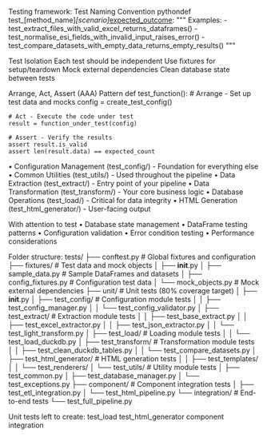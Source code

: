 
Testing framework:
Test Naming Convention
pythondef test_[method_name]_[scenario]_[expected_outcome]():
    """
    Examples:
    - test_extract_files_with_valid_excel_returns_dataframes()
    - test_normalise_esi_fields_with_invalid_input_raises_error()
    - test_compare_datasets_with_empty_data_returns_empty_results()
    """

Test Isolation
Each test should be independent
Use fixtures for setup/teardown
Mock external dependencies
Clean database state between tests

Arrange, Act, Assert (AAA) Pattern
def test_function():
    # Arrange - Set up test data and mocks
    config = create_test_config()
    
    # Act - Execute the code under test
    result = function_under_test(config)
    
    # Assert - Verify the results
    assert result.is_valid
    assert len(result.data) == expected_count

• Configuration Management (test_config/) - Foundation for everything else
• Common Utilities (test_utils/) - Used throughout the pipeline
• Data Extraction (test_extract/) - Entry point of your pipeline
• Data Transformation (test_transform/) - Your core business logic
• Database Operations (test_load/) - Critical for data integrity
• HTML Generation (test_html_generator/) - User-facing output

With attention to test
• Database state management
• DataFrame testing patterns
• Configuration validation
• Error condition testing
• Performance considerations

Folder structure:
tests/
├── conftest.py                    # Global fixtures and configuration
├── fixtures/                     # Test data and mock objects
│   ├── __init__.py
│   ├── sample_data.py            # Sample DataFrames and datasets
│   ├── config_fixtures.py        # Configuration test data
│   └── mock_objects.py           # Mock external dependencies
├── unit/                         # Unit tests (80% coverage target)
│   ├── __init__.py
│   ├── test_config/              # Configuration module tests
│   │   ├── test_config_manager.py
│   │   └── test_config_validator.py
│   ├── test_extract/             # Extraction module tests
│   │   ├── test_base_extract.py
│   │   ├── test_excel_extractor.py
│   │   ├── test_json_extractor.py
│   │   └── test_light_transform.py
│   ├── test_load/                # Loading module tests
│   │   └── test_load_duckdb.py
│   ├── test_transform/           # Transformation module tests
│   │   ├── test_clean_duckdb_tables.py
│   │   └── test_compare_datasets.py
│   ├── test_html_generator/      # HTML generation tests
│   │   ├── test_templates/
│   │   └── test_renderers/
│   └── test_utils/               # Utility module tests
│       ├── test_common.py
│       ├── test_database_manager.py
│       └── test_exceptions.py
├── component/                    # Component integration tests
│   ├── test_etl_integration.py
│   └── test_html_pipeline.py
└── integration/                  # End-to-end tests
    └── test_full_pipeline.py

Unit tests left to create:
test_load
test_html_generator
component
integration